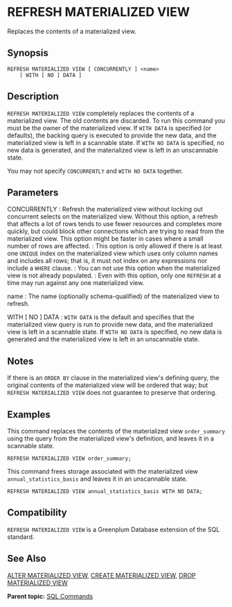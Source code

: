 # REFRESH MATERIALIZED VIEW

Replaces the contents of a materialized view.

## Synopsis

``` {#sql_command_synopsis}
REFRESH MATERIALIZED VIEW [ CONCURRENTLY ] <name>
    [ WITH [ NO ] DATA ]
```

## Description

`REFRESH MATERIALIZED VIEW` completely replaces the contents of a materialized view. The old contents are discarded. To run this command you must be the owner of the materialized view. If `WITH DATA` is specified (or defaults), the backing query is executed to provide the new data, and the materialized view is left in a scannable state. If `WITH NO DATA` is specified, no new data is generated, and the materialized view is left in an unscannable state.

You may not specify `CONCURRENTLY` and `WITH NO DATA` together.

## Parameters

CONCURRENTLY
:   Refresh the materialized view without locking out concurrent selects on the materialized view. Without this option, a refresh that affects a lot of rows tends to use fewer resources and completes more quickly, but could block other connections which are trying to read from the materialized view. This option might be faster in cases where a small number of rows are affected.
:   This option is only allowed if there is at least one `UNIQUE` index on the materialized view which uses only column names and includes all rows; that is, it must not index on any expressions nor include a `WHERE` clause.
:   You can not use this option when the materialized view is not already populated.
:   Even with this option, only one `REFRESH` at a time may run against any one materialized view.

name
:   The name (optionally schema-qualified) of the materialized view to refresh.

WITH [ NO ] DATA
:   `WITH DATA` is the default and specifies that the materialized view query is run to provide new data, and the materialized view is left in a scannable state. If `WITH NO DATA` is specified, no new data is generated and the materialized view is left in an unscannable state.

## Notes

If there is an `ORDER BY` clause in the materialized view's defining query, the original contents of the materialized view will be ordered that way; but `REFRESH MATERIALIZED VIEW` does not guarantee to preserve that ordering.


## Examples

This command replaces the contents of the materialized view `order_summary` using the query from the materialized view's definition, and leaves it in a scannable state.

```
REFRESH MATERIALIZED VIEW order_summary;
```

This command frees storage associated with the materialized view `annual_statistics_basis` and leaves it in an unscannable state.

```
REFRESH MATERIALIZED VIEW annual_statistics_basis WITH NO DATA;
```

## Compatibility

`REFRESH MATERIALIZED VIEW` is a Greenplum Database extension of the SQL standard.

## See Also

[ALTER MATERIALIZED VIEW](ALTER_MATERIALIZED_VIEW.html), [CREATE MATERIALIZED VIEW](CREATE_MATERIALIZED_VIEW.html), [DROP MATERIALIZED VIEW](DROP_MATERIALIZED_VIEW.html)

**Parent topic:** [SQL Commands](../sql_commands/sql_ref.html)


